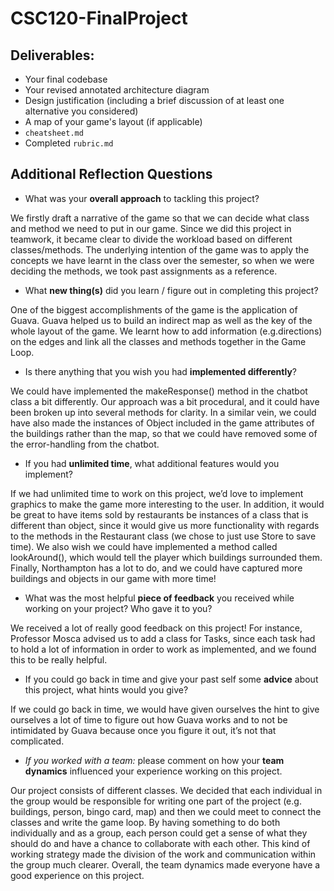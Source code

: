 # CSC120-FinalProject

## Deliverables:
 - Your final codebase
 - Your revised annotated architecture diagram
 - Design justification (including a brief discussion of at least one alternative you considered)
 - A map of your game's layout (if applicable)
 - `cheatsheet.md`
 - Completed `rubric.md`
  
## Additional Reflection Questions
 - What was your **overall approach** to tackling this project?

We firstly draft a narrative of the game so that we can decide what class and method we need to put in our game. Since we did this project in teamwork, it became clear to divide the workload based on different classes/methods. The underlying intention of the game was to apply the concepts we have learnt in the class over the semester, so when we were deciding the methods, we took past assignments as a reference. 

 - What **new thing(s)** did you learn / figure out in completing this project?

One of the biggest accomplishments of the game is the application of Guava. Guava helped us to build an indirect map as well as the key of the whole layout of the game. We learnt how to add information (e.g.directions) on the edges and link all the classes and methods together in the Game Loop. 

 - Is there anything that you wish you had **implemented differently**?

We could have implemented the makeResponse() method in the chatbot class a bit differently. Our approach was a bit procedural, and it could have been broken up into several methods for clarity. In a similar vein, we could have also made the instances of Object included in the game attributes of the buildings rather than the map, so that we could have removed some of the error-handling from the chatbot.

 - If you had **unlimited time**, what additional features would you implement?

If we had unlimited time to work on this project, we’d love to implement graphics to make the game more interesting to the user. In addition, it would be great to have items sold by restaurants be instances of a class that is different than object, since it would give us more functionality with regards to the methods in the Restaurant class (we chose to just use Store to save time). We also wish we could have implemented a method called lookAround(), which would tell the player which buildings surrounded them. Finally, Northampton has a lot to do, and we could have captured more buildings and objects in our game with more time!
   
 - What was the most helpful **piece of feedback** you received while working on your project? Who gave it to you?

We received a lot of really good feedback on this project! For instance, Professor Mosca advised us to add a class for Tasks, since each task had to hold a lot of information in order to work as implemented, and we found this to be really helpful.

 - If you could go back in time and give your past self some **advice** about this project, what hints would you give?

If we could go back in time, we would have given ourselves the hint to give ourselves a lot of time to figure out how Guava works and to not be intimidated by Guava because once you figure it out, it’s not that complicated.

 - _If you worked with a team:_ please comment on how your **team dynamics** influenced your experience working on this project.

Our project consists of different classes. We decided that each individual in the group would be responsible for writing one part of the project (e.g. buildings, person, bingo card, map) and then we could meet to connect the classes and write the game loop. By having something to do both individually and as a group, each person could get a sense of what they should do and have a chance to collaborate with each other. This kind of working strategy made the division of the work and communication within the group much clearer. Overall, the team dynamics made everyone have a good experience on this project.

